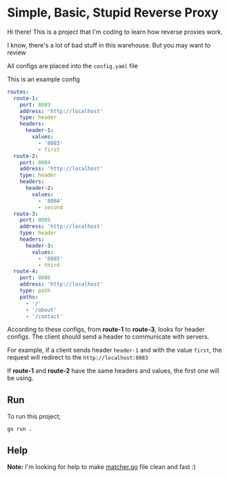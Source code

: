 # Simple, Basic, Stupid Reverse Proxy

Hi there! This is a project that I'm coding to learn how reverse proxies work.

I know, there's a lot of bad stuff in this warehouse. But you may want to review

All configs are placed into the `config.yaml` file

This is an example config

```yaml
routes:
  route-1:
    port: 8083
    address: 'http://localhost'
    type: header
    headers:
      header-1:
        values:
          - '8083'
          - first
  route-2:
    port: 8084
    address: 'http://localhost'
    type: header
    headers:
      header-2:
        values:
          - '8084'
          - second
  route-3:
    port: 8085
    address: 'http://localhost'
    type: header
    headers:
      header-3:
        values:
          - '8085'
          - third
  route-4:
    port: 8086
    address: 'http://localhost'
    type: path
    paths:
      - '/'
      - '/about'
      - '/contact'
```

According to these configs, from **route-1** to **route-3**, looks for header configs. The client should send a header to communicate with servers.


For example, if a client sends header `header-1` and with the value `first`, the request will redirect to the `http://localhost:8083`

If **route-1** and **route-2** have the same headers and values, the first one will be using.

## Run

To run this project;

`go run .`

## Help

**Note:** I'm looking for help to make [matcher.go](/internal/matcher.go) file clean and fast :)